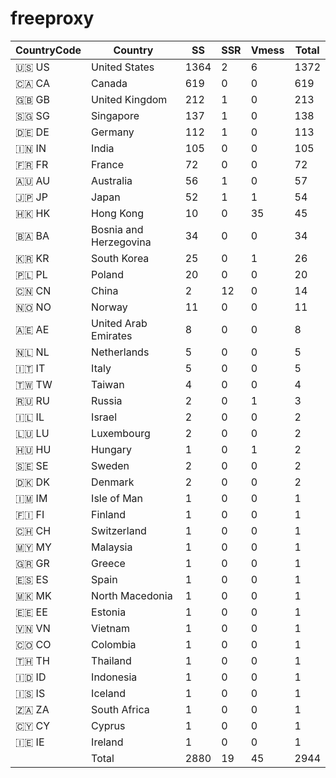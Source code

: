 # freeproxy

|CountryCode|Country|SS|SSR|Vmess|Total|
|  ----  | ----  |  ----  | ----  |  ----  | ----  |
|🇺🇸 US|United States|1364|2|6|1372|
|🇨🇦 CA|Canada|619|0|0|619|
|🇬🇧 GB|United Kingdom|212|1|0|213|
|🇸🇬 SG|Singapore|137|1|0|138|
|🇩🇪 DE|Germany|112|1|0|113|
|🇮🇳 IN|India|105|0|0|105|
|🇫🇷 FR|France|72|0|0|72|
|🇦🇺 AU|Australia|56|1|0|57|
|🇯🇵 JP|Japan|52|1|1|54|
|🇭🇰 HK|Hong Kong|10|0|35|45|
|🇧🇦 BA|Bosnia and Herzegovina|34|0|0|34|
|🇰🇷 KR|South Korea|25|0|1|26|
|🇵🇱 PL|Poland|20|0|0|20|
|🇨🇳 CN|China|2|12|0|14|
|🇳🇴 NO|Norway|11|0|0|11|
|🇦🇪 AE|United Arab Emirates|8|0|0|8|
|🇳🇱 NL|Netherlands|5|0|0|5|
|🇮🇹 IT|Italy|5|0|0|5|
|🇹🇼 TW|Taiwan|4|0|0|4|
|🇷🇺 RU|Russia|2|0|1|3|
|🇮🇱 IL|Israel|2|0|0|2|
|🇱🇺 LU|Luxembourg|2|0|0|2|
|🇭🇺 HU|Hungary|1|0|1|2|
|🇸🇪 SE|Sweden|2|0|0|2|
|🇩🇰 DK|Denmark|2|0|0|2|
|🇮🇲 IM|Isle of Man|1|0|0|1|
|🇫🇮 FI|Finland|1|0|0|1|
|🇨🇭 CH|Switzerland|1|0|0|1|
|🇲🇾 MY|Malaysia|1|0|0|1|
|🇬🇷 GR|Greece|1|0|0|1|
|🇪🇸 ES|Spain|1|0|0|1|
|🇲🇰 MK|North Macedonia|1|0|0|1|
|🇪🇪 EE|Estonia|1|0|0|1|
|🇻🇳 VN|Vietnam|1|0|0|1|
|🇨🇴 CO|Colombia|1|0|0|1|
|🇹🇭 TH|Thailand|1|0|0|1|
|🇮🇩 ID|Indonesia|1|0|0|1|
|🇮🇸 IS|Iceland|1|0|0|1|
|🇿🇦 ZA|South Africa|1|0|0|1|
|🇨🇾 CY|Cyprus|1|0|0|1|
|🇮🇪 IE|Ireland|1|0|0|1|
||Total|2880|19|45|2944|
